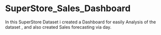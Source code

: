 # SuperStore_Sales_Dashboard
In this SuperStore Dataset i created a Dashboard for easily Analysis of the dataset ,
and also created Sales forecasting via day.
